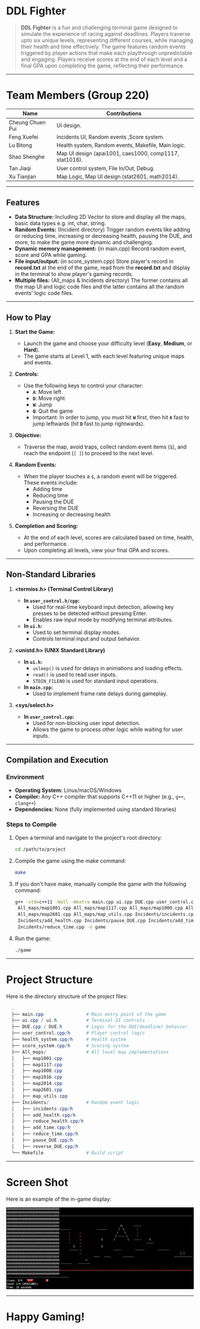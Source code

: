 # **DDL Fighter**

> **DDL Fighter** is a fun and challenging terminal game designed to simulate the experience of racing against deadlines. Players traverse upto six unique levels, representing different courses, while managing their health and time effectively. The game features random events triggered by player actions that make each playthrough unpredictable and engaging. Players receive scores at the end of each level and a final GPA upon completing the game, reflecting their performance.

---

# **Team Members (Group 220)**

| **Name**            | **Contributions**                                          |
|----------------------|-----------------------------------------------------------|
| Cheung Chuen Pui    | UI design.                                                |
| Feng Xuefei         | Incidents UI, Random events ,Score system.                                  |
| Lu Bitong           | Health system, Random events, Makefile, Main logic.           |
| Shao Shenghe        | Map UI design (apai1001, caes1000, comp1117, stat1016).   |
| Tan Jiaqi           | User control system, File In/Out, Debug.                 |
| Xu Tianjian         | Map Logic, Map UI design (stat2601, math2014).           |


---

## **Features**

- **Data Structure:** Including 2D Vector to store and display all the maps, basic data types e.g. int, char, string.
- **Random Events:** (Incident directory) Trigger random events like adding or reducing time, increasing or decreasing health, pausing the DUE, and more, to make the game more dynamic and challenging.
- **Dynamic memory management:** (in main.cpp) Record random event, score and GPA while gaming.
- **File input/output:** (in score_system.cpp) Store player's record in **record.txt** at the end of the game, read from the **record.txt** and display in the terminal to show player's gaming records.
- **Multiple files:** (All_maps & Incidents directory) The former contains all the map UI and logic code files and the latter contains all the random events' logic code files.

---

## **How to Play**

1. **Start the Game:**
   - Launch the game and choose your difficulty level (**Easy**, **Medium**, or **Hard**).
   - The game starts at Level 1, with each level featuring unique maps and events.

2. **Controls:**
   - Use the following keys to control your character:
     - **`A`**: Move left
     - **`D`**: Move right
     - **`W`**: Jump
     - **`Q`**: Quit the game
     - Important: In order to jump, you must hit **`W`** first, then hit **`A`** fast to jump leftwards (hit **`D`** fast to jump rightwards).
3. **Objective:**
   - Traverse the map, avoid traps, collect random event items (`$`), and reach the endpoint (`[ ]`) to proceed to the next level.

4. **Random Events:**
   - When the player touches a `$`, a random event will be triggered. These events include:
     - Adding time
     - Reducing time
     - Pausing the DUE
     - Reversing the DUE
     - Increasing or decreasing health

5. **Completion and Scoring:**
   - At the end of each level, scores are calculated based on time, health, and performance.
   - Upon completing all levels, view your final GPA and scores.

---

## **Non-Standard Libraries**

1. **<termios.h> (Terminal Control Library)**
   - **In `user_control.h/cpp`:**
     - Used for real-time keyboard input detection, allowing key presses to be detected without pressing Enter.
     - Enables raw input mode by modifying terminal attributes.
   - **In `ui.h`:**
     - Used to set terminal display modes.
     - Controls terminal input and output behavior.

2. **<unistd.h> (UNIX Standard Library)**
   - **In `ui.h`:**
     - `usleep()` is used for delays in animations and loading effects.
     - `read()` is used to read user inputs.
     - `STDIN_FILENO` is used for standard input operations.
   - **In `main.cpp`:**
     - Used to implement frame rate delays during gameplay.

3. **<sys/select.h>**
   - **In `user_control.cpp`:**
     - Used for non-blocking user input detection.
     - Allows the game to process other logic while waiting for user inputs.

---

## **Compilation and Execution**

### **Environment**

- **Operating System:** Linux/macOS/Windows
- **Compiler:** Any C++ compiler that supports C++11 or higher (e.g., `g++`, `clang++`)
- **Dependencies:** None (fully implemented using standard libraries)

### **Steps to Compile**

1. Open a terminal and navigate to the project's root directory:
   ```bash
   cd /path/to/project
2. Compile the game using the make command:
   ```bash
   make
3. If you don't have make, manually compile the game with the following command:
   ```bash
   g++ -std=c++11 -Wall -Wextra main.cpp ui.cpp DUE.cpp user_control.cpp health_system.cpp score_system.cpp \
    All_maps/map1001.cpp All_maps/map1117.cpp All_maps/map1000.cpp All_maps/map1016.cpp All_maps/map2014.cpp \
    All_maps/map2601.cpp All_maps/map_utils.cpp Incidents/incidents.cpp Incidents/reduce_health.cpp \
    Incidents/add_health.cpp Incidents/pause_DUE.cpp Incidents/add_time.cpp Incidents/reverse_DUE.cpp \
    Incidents/reduce_time.cpp -o game
4. Run the game:
   ```bash
   ./game

---

# **Project Structure**
Here is the directory structure of the project files:

  ```powershell
    .
    ├── main.cpp                # Main entry point of the game
    ├── ui.cpp / ui.h           # Terminal UI controls
    ├── DUE.cpp / DUE.h         # Logic for the DUE(deadline) behavior
    ├── user_control.cpp/h      # Player control logic
    ├── health_system.cpp/h     # Health system
    ├── score_system.cpp/h      # Scoring system
    ├── All_maps/               # All level map implementations
    │   ├── map1001.cpp
    │   ├── map1117.cpp
    │   ├── map1000.cpp
    │   ├── map1016.cpp
    │   ├── map2014.cpp
    │   ├── map2601.cpp
    │   ├── map_utils.cpp
    ├── Incidents/              # Random event logic
    │   ├── incidents.cpp/h
    │   ├── add_health.cpp/h
    │   ├── reduce_health.cpp/h
    │   ├── add_time.cpp/h
    │   ├── reduce_time.cpp/h
    │   ├── pause_DUE.cpp/h
    │   ├── reverse_DUE.cpp/h
    └── Makefile                # Build script
```
---

# **Screen Shot**
Here is an example of the in-game display:

![Gameplay Screenshot](./assets/gameshot.png)

---

# **Happy Gaming!**

